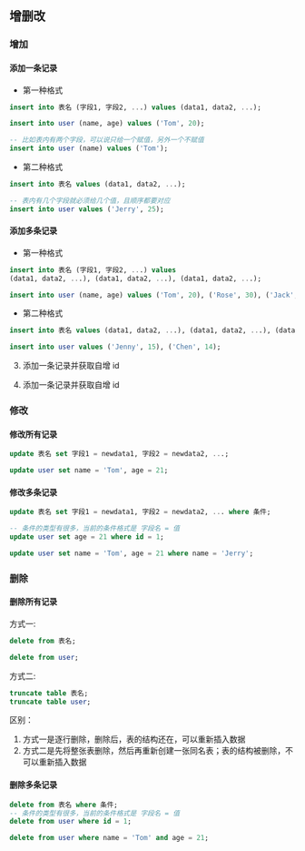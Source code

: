 ## 增删改

### 增加

#### 添加一条记录

- 第一种格式

```sql
insert into 表名 (字段1, 字段2, ...) values (data1, data2, ...);

insert into user (name, age) values ('Tom', 20);

-- 比如表内有两个字段，可以说只给一个赋值，另外一个不赋值
insert into user (name) values ('Tom');
```

- 第二种格式

```sql
insert into 表名 values (data1, data2, ...);

-- 表内有几个字段就必须给几个值，且顺序都要对应
insert into user values ('Jerry', 25);
```

#### 添加多条记录

- 第一种格式

```sql
insert into 表名 (字段1, 字段2, ...) values
(data1, data2, ...), (data1, data2, ...), (data1, data2, ...);

insert into user (name, age) values ('Tom', 20), ('Rose', 30), ('Jack', 18);
```

- 第二种格式

```sql
insert into 表名 values (data1, data2, ...), (data1, data2, ...), (data1, data2, ...);

insert into user values ('Jenny', 15), ('Chen', 14);
```

3. 添加一条记录并获取自增 id

4. 添加一条记录并获取自增 id

### 修改

#### 修改所有记录

```sql
update 表名 set 字段1 = newdata1, 字段2 = newdata2, ...;

update user set name = 'Tom', age = 21;
```

#### 修改多条记录

```sql
update 表名 set 字段1 = newdata1, 字段2 = newdata2, ... where 条件;

-- 条件的类型有很多，当前的条件格式是 字段名 = 值
update user set age = 21 where id = 1;

update user set name = 'Tom', age = 21 where name = 'Jerry';
```

### 删除

#### 删除所有记录

方式一:

```sql
delete from 表名;

delete from user;
```

方式二:

```sql
truncate table 表名;
truncate table user;
```

区别：

1. 方式一是逐行删除，删除后，表的结构还在，可以重新插入数据
2. 方式二是先将整张表删除，然后再重新创建一张同名表；表的结构被删除，不可以重新插入数据

#### 删除多条记录

```sql
delete from 表名 where 条件;
-- 条件的类型有很多，当前的条件格式是 字段名 = 值
delete from user where id = 1;

delete from user where name = 'Tom' and age = 21;
```

